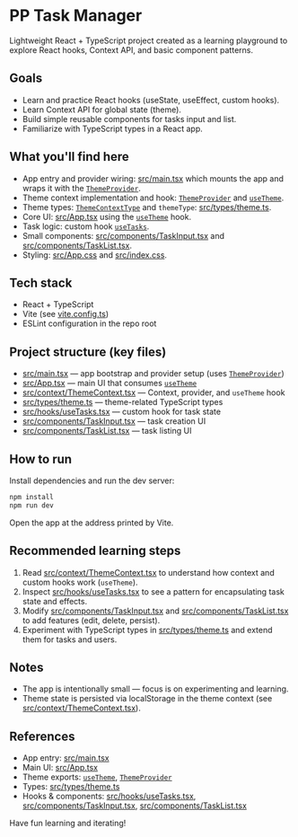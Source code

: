 # PP Task Manager

Lightweight React + TypeScript project created as a learning playground to explore React hooks, Context API, and basic component patterns.

## Goals
- Learn and practice React hooks (useState, useEffect, custom hooks).
- Learn Context API for global state (theme).
- Build simple reusable components for tasks input and list.
- Familiarize with TypeScript types in a React app.

## What you'll find here
- App entry and provider wiring: [src/main.tsx](src/main.tsx) which mounts the app and wraps it with the [`ThemeProvider`](src/context/ThemeContext.tsx).
- Theme context implementation and hook: [`ThemeProvider`](src/context/ThemeContext.tsx) and [`useTheme`](src/context/ThemeContext.tsx).
- Theme types: [`ThemeContextType`](src/types/theme.ts) and `themeType`: [src/types/theme.ts](src/types/theme.ts).
- Core UI: [src/App.tsx](src/App.tsx) using the [`useTheme`](src/context/ThemeContext.tsx) hook.
- Task logic: custom hook [`useTasks`](src/hooks/useTasks.tsx).
- Small components: [src/components/TaskInput.tsx](src/components/TaskInput.tsx) and [src/components/TaskList.tsx](src/components/TaskList.tsx).
- Styling: [src/App.css](src/App.css) and [src/index.css](src/index.css).

## Tech stack
- React + TypeScript
- Vite (see [vite.config.ts](vite.config.ts))
- ESLint configuration in the repo root

## Project structure (key files)
- [src/main.tsx](src/main.tsx) — app bootstrap and provider setup (uses [`ThemeProvider`](src/context/ThemeContext.tsx))
- [src/App.tsx](src/App.tsx) — main UI that consumes [`useTheme`](src/context/ThemeContext.tsx)
- [src/context/ThemeContext.tsx](src/context/ThemeContext.tsx) — Context, provider, and `useTheme` hook
- [src/types/theme.ts](src/types/theme.ts) — theme-related TypeScript types
- [src/hooks/useTasks.tsx](src/hooks/useTasks.tsx) — custom hook for task state
- [src/components/TaskInput.tsx](src/components/TaskInput.tsx) — task creation UI
- [src/components/TaskList.tsx](src/components/TaskList.tsx) — task listing UI

## How to run
Install dependencies and run the dev server:

```sh
npm install
npm run dev
```

Open the app at the address printed by Vite.

## Recommended learning steps
1. Read [src/context/ThemeContext.tsx](src/context/ThemeContext.tsx) to understand how context and custom hooks work (`useTheme`).
2. Inspect [src/hooks/useTasks.tsx](src/hooks/useTasks.tsx) to see a pattern for encapsulating task state and effects.
3. Modify [src/components/TaskInput.tsx](src/components/TaskInput.tsx) and [src/components/TaskList.tsx](src/components/TaskList.tsx) to add features (edit, delete, persist).
4. Experiment with TypeScript types in [src/types/theme.ts](src/types/theme.ts) and extend them for tasks and users.

## Notes
- The app is intentionally small — focus is on experimenting and learning.
- Theme state is persisted via localStorage in the theme context (see [src/context/ThemeContext.tsx](src/context/ThemeContext.tsx)).

## References
- App entry: [src/main.tsx](src/main.tsx)
- Main UI: [src/App.tsx](src/App.tsx)
- Theme exports: [`useTheme`](src/context/ThemeContext.tsx), [`ThemeProvider`](src/context/ThemeContext.tsx)
- Types: [src/types/theme.ts](src/types/theme.ts)
- Hooks & components: [src/hooks/useTasks.tsx](src/hooks/useTasks.tsx), [src/components/TaskInput.tsx](src/components/TaskInput.tsx), [src/components/TaskList.tsx](src/components/TaskList.tsx)

Have fun learning and iterating!